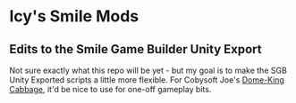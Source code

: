 # Icy's Smile Mods
## Edits to the Smile Game Builder Unity Export


Not sure exactly what this repo will be yet - but my goal is to make the SGB Unity Exported scripts a little more flexible. For Cobysoft Joe's [Dome-King Cabbage](https://cobysoft.co/), it'd be nice to use for one-off gameplay bits.

